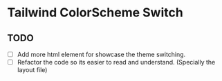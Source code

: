 # Tailwind ColorScheme Switch  

## TODO

- [ ] Add more html element for showcase the theme switching.
- [ ] Refactor the code so its easier to read and understand. (Specially the layout file)
